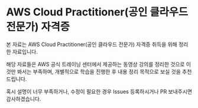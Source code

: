 # AWS Cloud Practitioner(공인 클라우드 전문가) 자격증

본 자료는 AWS Cloud Practitioner(공인 클라우드 전문가) 자격증 취득을 위해 정리한 자료입니다.

해당 자료들은 AWS 공식 트레이닝 센터에서 제공하는 동영상 강의를 정리한 것으로 이것만 봐서는 부족하며,
개별적으로 학습을 진행한 후 내용 정리 목적으로 보실 것을 추천드립니다.

혹시 설명이 너무 부족하거나, 수정이 필요한 경우 Issues 등록하시거나 PR 보내주시면 감사하겠습니다.
